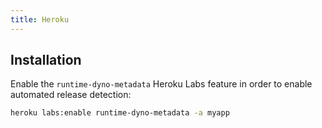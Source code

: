 ```yaml
---
title: Heroku
---
```


## Installation

Enable the `runtime-dyno-metadata` Heroku Labs feature in order to enable automated release detection:

```bash
heroku labs:enable runtime-dyno-metadata -a myapp
```
